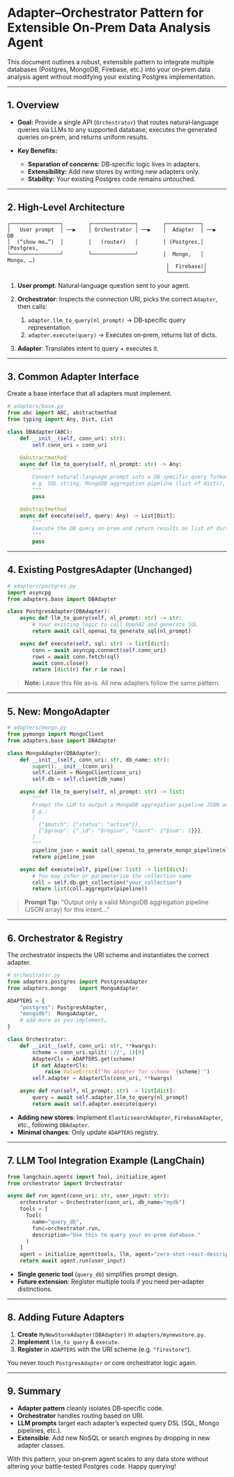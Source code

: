 # Adapter–Orchestrator Pattern for Extensible On‑Prem Data Analysis Agent

This document outlines a robust, extensible pattern to integrate multiple databases (Postgres, MongoDB, Firebase, etc.) into your on‑prem data analysis agent without modifying your existing Postgres implementation.

---

## 1. Overview

* **Goal:** Provide a single API (`Orchestrator`) that routes natural‑language queries via LLMs to any supported database, executes the generated queries on‑prem, and returns uniform results.
* **Key Benefits:**

  * **Separation of concerns:** DB‑specific logic lives in adapters.
  * **Extensibility:** Add new stores by writing new adapters only.
  * **Stability:** Your existing Postgres code remains untouched.

---

## 2. High‑Level Architecture

```text
┌────────────────┐        ┌──────────────┐        ┌───────────┐
│   User prompt  │ ──▶    │ Orchestrator │ ──▶    │  Adapter  │ ──▶   DB
│  (“show me…”)  │        │   (router)   │        │ (Postgres,│       (Postgres,
└────────────────┘        └──────────────┘        │  Mongo,   │       Mongo, …)
                                                   │  Firebase)│
                                                   └───────────┘
```

1. **User prompt**: Natural‑language question sent to your agent.
2. **Orchestrator**: Inspects the connection URI, picks the correct `Adapter`, then calls:

   1. `adapter.llm_to_query(nl_prompt)` → DB‑specific query representation.
   2. `adapter.execute(query)` → Executes on‑prem, returns list of dicts.
3. **Adapter**: Translates intent to query + executes it.

---

## 3. Common Adapter Interface

Create a base interface that all adapters must implement.

```python
# adapters/base.py
from abc import ABC, abstractmethod
from typing import Any, Dict, List

class DBAdapter(ABC):
    def __init__(self, conn_uri: str):
        self.conn_uri = conn_uri

    @abstractmethod
    async def llm_to_query(self, nl_prompt: str) -> Any:
        """
        Convert natural‑language prompt into a DB‑specific query format.
        e.g. SQL string, MongoDB aggregation pipeline (list of dicts), etc.
        """
        pass

    @abstractmethod
    async def execute(self, query: Any) -> List[Dict]:
        """
        Execute the DB query on‑prem and return results as list of dicts.
        """
        pass
```

---

## 4. Existing PostgresAdapter (Unchanged)

```python
# adapters/postgres.py
import asyncpg
from adapters.base import DBAdapter

class PostgresAdapter(DBAdapter):
    async def llm_to_query(self, nl_prompt: str) -> str:
        # Your existing logic to call OpenAI and generate SQL
        return await call_openai_to_generate_sql(nl_prompt)

    async def execute(self, sql: str) -> list[dict]:
        conn = await asyncpg.connect(self.conn_uri)
        rows = await conn.fetch(sql)
        await conn.close()
        return [dict(r) for r in rows]
```

> **Note:** Leave this file as‑is. All new adapters follow the same pattern.

---

## 5. New: MongoAdapter

```python
# adapters/mongo.py
from pymongo import MongoClient
from adapters.base import DBAdapter

class MongoAdapter(DBAdapter):
    def __init__(self, conn_uri: str, db_name: str):
        super().__init__(conn_uri)
        self.client = MongoClient(conn_uri)
        self.db = self.client[db_name]

    async def llm_to_query(self, nl_prompt: str) -> list:
        """
        Prompt the LLM to output a MongoDB aggregation pipeline JSON array.
        E.g.:
        [
          {"$match": {"status": "active"}},
          {"$group": {"_id": "$region", "count": {"$sum": 1}}},
        ]
        """
        pipeline_json = await call_openai_to_generate_mongo_pipeline(nl_prompt)
        return pipeline_json

    async def execute(self, pipeline: list) -> list[dict]:
        # You may infer or parameterize the collection name
        coll = self.db.get_collection("your_collection")
        return list(coll.aggregate(pipeline))
```

> **Prompt Tip:**
> "Output only a valid MongoDB aggregation pipeline (JSON array) for this intent…"

---

## 6. Orchestrator & Registry

The orchestrator inspects the URI scheme and instantiates the correct adapter.

```python
# orchestrator.py
from adapters.postgres import PostgresAdapter
from adapters.mongo    import MongoAdapter

ADAPTERS = {
    "postgres": PostgresAdapter,
    "mongodb":  MongoAdapter,
    # add more as you implement…
}

class Orchestrator:
    def __init__(self, conn_uri: str, **kwargs):
        scheme = conn_uri.split('://', 1)[0]
        AdapterCls = ADAPTERS.get(scheme)
        if not AdapterCls:
            raise ValueError(f"No adapter for scheme '{scheme}'")
        self.adapter = AdapterCls(conn_uri, **kwargs)

    async def run(self, nl_prompt: str) -> list[dict]:
        query = await self.adapter.llm_to_query(nl_prompt)
        return await self.adapter.execute(query)
```

* **Adding new stores**: Implement `ElasticsearchAdapter`, `FirebaseAdapter`, etc., following `DBAdapter`.
* **Minimal changes**: Only update `ADAPTERS` registry.

---

## 7. LLM Tool Integration Example (LangChain)

```python
from langchain.agents import Tool, initialize_agent
from orchestrator import Orchestrator

async def run_agent(conn_uri: str, user_input: str):
    orchestrator = Orchestrator(conn_uri, db_name="mydb")
    tools = [
      Tool(
        name="query_db",
        func=orchestrator.run,
        description="Use this to query your on‑prem database."
      )
    ]
    agent = initialize_agent(tools, llm, agent="zero-shot-react-description")
    return await agent.run(user_input)
```

* **Single generic tool** (`query_db`) simplifies prompt design.
* **Future extension**: Register multiple tools if you need per‑adapter distinctions.

---

## 8. Adding Future Adapters

1. **Create** `MyNewStoreAdapter(DBAdapter)` in `adapters/mynewstore.py`.
2. **Implement** `llm_to_query` & `execute`.
3. **Register** in `ADAPTERS` with the URI scheme (e.g. `"firestore"`).

You never touch `PostgresAdapter` or core orchestrator logic again.

---

## 9. Summary

* **Adapter pattern** cleanly isolates DB‑specific code.
* **Orchestrator** handles routing based on URI.
* **LLM prompts** target each adapter’s expected query DSL (SQL, Mongo pipelines, etc.).
* **Extensible**: Add new NoSQL or search engines by dropping in new adapter classes.

With this pattern, your on‑prem agent scales to any data store without altering your battle‑tested Postgres code. Happy querying!

